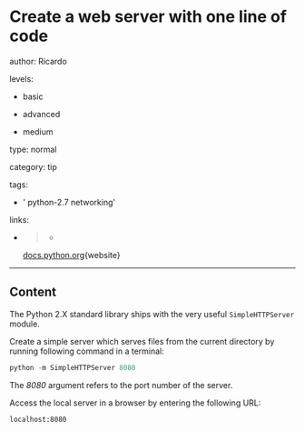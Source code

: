 # Create a web server with one line of code
author: Ricardo

levels:

  - basic

  - advanced

  - medium

type: normal

category: tip

tags:

  - ' python-2.7 networking'

links:

  - >-
    [docs.python.org](https://docs.python.org/2/library/simplehttpserver.html){website}

---
## Content

The Python 2.X standard library ships with the very useful `SimpleHTTPServer` module.

Create a simple server which serves files from the current directory by running following command in a terminal:
```python
python -m SimpleHTTPServer 8080
``` 
The _8080_ argument refers to the port number of the server. 

Access the local server in a browser by entering the following URL:

``` 
localhost:8080
```